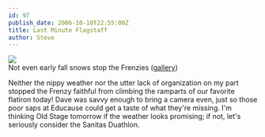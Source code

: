 ```yaml
---
id: 97
publish_date: 2006-10-10T22:55:00Z
title: Last Minute Flagstaff
author: Steve
---
```


[![](http://lh3.ggpht.com/_zoD15FRZxcs/SuILz0B5HrI/AAAAAAAABfo/rpanL48OudI/s2400/oct06_flag1.jpg)](http://picasaweb.google.com/flagstafffrenzy/FlagstaffInOctoberSnow)  
Not even early fall snows stop the Frenzies ([gallery](http://picasaweb.google.com/flagstafffrenzy/FlagstaffInOctoberSnow))

Neither the nippy weather nor the utter lack of organization on my part stopped the Frenzy faithful from climbing the ramparts of our favorite flatiron today! Dave was savvy enough to bring a camera even, just so those poor saps at Educause could get a taste of what they're missing. I'm thinking Old Stage tomorrow if the weather looks promising; if not, let's seriously consider the Sanitas Duathlon.
